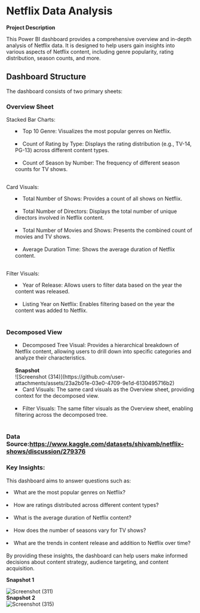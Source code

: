 # Netflix Data Analysis<br>
<b>Project Description</b><br>

This Power BI dashboard provides a comprehensive overview and in-depth analysis of Netflix data. It is designed to help users gain insights into various aspects of Netflix content, including genre popularity, rating distribution, season counts, and more.<br>

## <b>Dashboard Structure</b><br>
The dashboard consists of two primary sheets:<br>

### <b>Overview Sheet</b><br>
Stacked Bar Charts:<br>
<ul style="list-style-type: square; list-style-position: inside;">
<p><li>Top 10 Genre: Visualizes the most popular genres on Netflix.</li><br>
<li>Count of Rating by Type: Displays the rating distribution (e.g., TV-14, PG-13) across different content types.</li><br>
<li>Count of Season by Number: The frequency of different season counts for TV shows.</li><br><p></ul>
Card Visuals:<br>
<ul style="list-style-type: square; list-style-position: inside;">
<p><li>Total Number of Shows: Provides a count of all shows on Netflix.</li><br>
<li>Total Number of Directors: Displays the total number of unique directors involved in Netflix content.</li><br>
<li>Total Number of Movies and Shows: Presents the combined count of movies and TV shows.</li><br>
<li>Average Duration Time: Shows the average duration of Netflix content.</li><br><p></ul>
Filter Visuals:<br>
<ul style="list-style-type: square; list-style-position: inside;">
<p><li>Year of Release: Allows users to filter data based on the year the content was released.</li><br>
<li>Listing Year on Netflix: Enables filtering based on the year the content was added to Netflix.</li><br><p></ul>

### <b>Decomposed View</b><br>

<ul style="list-style-type: square; list-style-position: inside;">
<p><li>Decomposed Tree Visual: Provides a hierarchical breakdown of Netflix content, allowing users to drill down into specific categories and analyze their characteristics.</li><br>
<b>Snapshot </b><br>
![Screenshot (314)](https://github.com/user-attachments/assets/23a2b01e-03e0-4709-9e1d-6130495716b2)
<br>
<li>Card Visuals: The same card visuals as the Overview sheet, providing context for the decomposed view.</li><br>
<li>Filter Visuals: The same filter visuals as the Overview sheet, enabling filtering across the decomposed tree.</li><br><p></ul>

### <b>Data Source:</b>https://www.kaggle.com/datasets/shivamb/netflix-shows/discussion/279376<br>

### <b>Key Insights:</b><br>

This dashboard aims to answer questions such as:<br>

<li>What are the most popular genres on Netflix?</li><br>
<li>How are ratings distributed across different content types?</li><br>
<li>What is the average duration of Netflix content?</li><br>
<li>How does the number of seasons vary for TV shows?</li><br>
<li>What are the trends in content release and addition to Netflix over time?</li><br>
By providing these insights, the dashboard can help users make informed decisions about content strategy, audience targeting, and content acquisition.<br>

<b>Snapshot 1</b><br>

![Screenshot (311)](https://github.com/user-attachments/assets/d7db5d1b-f1bb-42b1-952c-2f98e3a1ad26)
<br>
<b>Snapshot 2</b><br>
![Screenshot (315)](https://github.com/user-attachments/assets/5ddf302a-ae5b-429e-a240-2d9c600a8d10)

